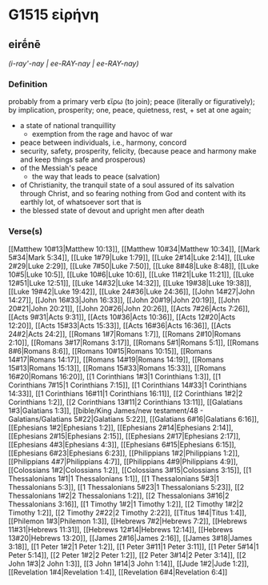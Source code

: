 # G1515 εἰρήνη

## eirḗnē

_(i-ray'-nay | ee-RAY-nay | ee-RAY-nay)_

### Definition

probably from a primary verb εἴρω (to join); peace (literally or figuratively); by implication, prosperity; one, peace, quietness, rest, + set at one again; 

- a state of national tranquillity
  - exemption from the rage and havoc of war
- peace between individuals, i.e., harmony, concord
- security, safety, prosperity, felicity, (because peace and harmony make and keep things safe and prosperous)
- of the Messiah's peace
  - the way that leads to peace (salvation)
- of Christianity, the tranquil state of a soul assured of its salvation through Christ, and so fearing nothing from God and content with its earthly lot, of whatsoever sort that is
- the blessed state of devout and upright men after death

### Verse(s)

[[Matthew 10#13|Matthew 10:13]], [[Matthew 10#34|Matthew 10:34]], [[Mark 5#34|Mark 5:34]], [[Luke 1#79|Luke 1:79]], [[Luke 2#14|Luke 2:14]], [[Luke 2#29|Luke 2:29]], [[Luke 7#50|Luke 7:50]], [[Luke 8#48|Luke 8:48]], [[Luke 10#5|Luke 10:5]], [[Luke 10#6|Luke 10:6]], [[Luke 11#21|Luke 11:21]], [[Luke 12#51|Luke 12:51]], [[Luke 14#32|Luke 14:32]], [[Luke 19#38|Luke 19:38]], [[Luke 19#42|Luke 19:42]], [[Luke 24#36|Luke 24:36]], [[John 14#27|John 14:27]], [[John 16#33|John 16:33]], [[John 20#19|John 20:19]], [[John 20#21|John 20:21]], [[John 20#26|John 20:26]], [[Acts 7#26|Acts 7:26]], [[Acts 9#31|Acts 9:31]], [[Acts 10#36|Acts 10:36]], [[Acts 12#20|Acts 12:20]], [[Acts 15#33|Acts 15:33]], [[Acts 16#36|Acts 16:36]], [[Acts 24#2|Acts 24:2]], [[Romans 1#7|Romans 1:7]], [[Romans 2#10|Romans 2:10]], [[Romans 3#17|Romans 3:17]], [[Romans 5#1|Romans 5:1]], [[Romans 8#6|Romans 8:6]], [[Romans 10#15|Romans 10:15]], [[Romans 14#17|Romans 14:17]], [[Romans 14#19|Romans 14:19]], [[Romans 15#13|Romans 15:13]], [[Romans 15#33|Romans 15:33]], [[Romans 16#20|Romans 16:20]], [[1 Corinthians 1#3|1 Corinthians 1:3]], [[1 Corinthians 7#15|1 Corinthians 7:15]], [[1 Corinthians 14#33|1 Corinthians 14:33]], [[1 Corinthians 16#11|1 Corinthians 16:11]], [[2 Corinthians 1#2|2 Corinthians 1:2]], [[2 Corinthians 13#11|2 Corinthians 13:11]], [[Galatians 1#3|Galatians 1:3]], [[bible/King James/new testament/48 - Galatians/Galatians 5#22|Galatians 5:22]], [[Galatians 6#16|Galatians 6:16]], [[Ephesians 1#2|Ephesians 1:2]], [[Ephesians 2#14|Ephesians 2:14]], [[Ephesians 2#15|Ephesians 2:15]], [[Ephesians 2#17|Ephesians 2:17]], [[Ephesians 4#3|Ephesians 4:3]], [[Ephesians 6#15|Ephesians 6:15]], [[Ephesians 6#23|Ephesians 6:23]], [[Philippians 1#2|Philippians 1:2]], [[Philippians 4#7|Philippians 4:7]], [[Philippians 4#9|Philippians 4:9]], [[Colossians 1#2|Colossians 1:2]], [[Colossians 3#15|Colossians 3:15]], [[1 Thessalonians 1#1|1 Thessalonians 1:1]], [[1 Thessalonians 5#3|1 Thessalonians 5:3]], [[1 Thessalonians 5#23|1 Thessalonians 5:23]], [[2 Thessalonians 1#2|2 Thessalonians 1:2]], [[2 Thessalonians 3#16|2 Thessalonians 3:16]], [[1 Timothy 1#2|1 Timothy 1:2]], [[2 Timothy 1#2|2 Timothy 1:2]], [[2 Timothy 2#22|2 Timothy 2:22]], [[Titus 1#4|Titus 1:4]], [[Philemon 1#3|Philemon 1:3]], [[Hebrews 7#2|Hebrews 7:2]], [[Hebrews 11#31|Hebrews 11:31]], [[Hebrews 12#14|Hebrews 12:14]], [[Hebrews 13#20|Hebrews 13:20]], [[James 2#16|James 2:16]], [[James 3#18|James 3:18]], [[1 Peter 1#2|1 Peter 1:2]], [[1 Peter 3#11|1 Peter 3:11]], [[1 Peter 5#14|1 Peter 5:14]], [[2 Peter 1#2|2 Peter 1:2]], [[2 Peter 3#14|2 Peter 3:14]], [[2 John 1#3|2 John 1:3]], [[3 John 1#14|3 John 1:14]], [[Jude 1#2|Jude 1:2]], [[Revelation 1#4|Revelation 1:4]], [[Revelation 6#4|Revelation 6:4]]